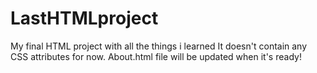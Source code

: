 # LastHTMLproject
 My final HTML project with all the things i learned
It doesn't contain any CSS attributes for now.
About.html file will be updated when it's ready!
